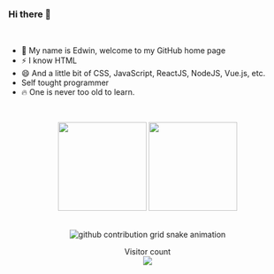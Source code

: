### Hi there 👋

<br/>

- 🌱 My name is Edwin,  welcome to my GitHub home page
- ⚡ I know HTML
- 😄 And a little bit of CSS, JavaScript, ReactJS, NodeJS, Vue.js, etc.
- Self tought programmer
- 🔥 One is never too old to learn.

<br/>

<p align="center" style="height: 180px;">
    <img style="height:10rem" src="https://github-readme-stats.vercel.app/api?username=Edwin-azra&bg_color=30,e96443,904e95&title_color=fff&text_color=fff&show_icons=true&theme=radical" />
    <img style="height:10rem;" src="https://github-readme-streak-stats.herokuapp.com/?user=Edwin-azra&theme=radical&show_icons=true&border=e4e2e2" />
</p>

<div align="center">
    <picture align="center">
      <source media="(prefers-color-scheme: dark)" srcset="https://raw.githubusercontent.com/Edwin-azra/Edwin-azra/master/assets/github-contribution-grid-snake.svg">
      <source media="(prefers-color-scheme: light)" srcset="https://raw.githubusercontent.com/Edwin-azra/Edwin-azra/master/assets/github-contribution-grid-snake.svg">
      <img alt="github contribution grid snake animation" src="https://raw.githubusercontent.com/Edwin-azra/Edwin-azra/master/assets/github-contribution-grid-snake.svg">
    </picture>
</div>


<p align="center"> 
  <div align="center">Visitor count</div>
  <div align="center">
    <img src="https://profile-counter.glitch.me/Edwin-azra/count.svg"/>
  </div> 
</p>
